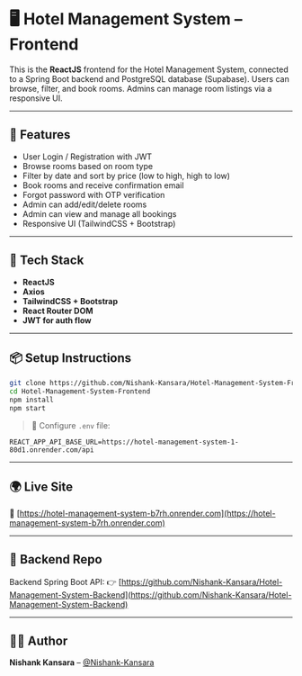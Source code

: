 # 🖥️ Hotel Management System – Frontend

This is the **ReactJS** frontend for the Hotel Management System, connected to a Spring Boot backend and PostgreSQL database (Supabase). Users can browse, filter, and book rooms. Admins can manage room listings via a responsive UI.

---

## 🚀 Features

* User Login / Registration with JWT
* Browse rooms based on room type
* Filter by date and sort by price (low to high, high to low)
* Book rooms and receive confirmation email
* Forgot password with OTP verification
* Admin can add/edit/delete rooms
* Admin can view and manage all bookings
* Responsive UI (TailwindCSS + Bootstrap)

---

## 💠 Tech Stack

* **ReactJS**
* **Axios**
* **TailwindCSS + Bootstrap**
* **React Router DOM**
* **JWT for auth flow**

---

## 📦 Setup Instructions

```bash
git clone https://github.com/Nishank-Kansara/Hotel-Management-System-Frontend.git
cd Hotel-Management-System-Frontend
npm install
npm start
```

> 🔑 Configure `.env` file:

```env
REACT_APP_API_BASE_URL=https://hotel-management-system-1-80d1.onrender.com/api
```

---

## 🌍 Live Site

🔗 [https://hotel-management-system-b7rh.onrender.com](https://hotel-management-system-b7rh.onrender.com)

---

## 🔗 Backend Repo

Backend Spring Boot API:
👉 [https://github.com/Nishank-Kansara/Hotel-Management-System-Backend](https://github.com/Nishank-Kansara/Hotel-Management-System-Backend)

---

## 👨‍💼 Author

**Nishank Kansara** – [@Nishank-Kansara](https://github.com/Nishank-Kansara)
